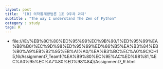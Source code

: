 ```yaml
---
layout: post
title:  "[R] 의학통계방법론 1조 9주차 과제"
subtitle : "The way I understand The Zen of Python"
category : study
tags: R
---
```


- file:///E:/%EB%8C%80%ED%95%99%EC%9B%90/1%ED%95%99%EA%B8%B0/%EC%9D%98%ED%95%99%ED%86%B5%EA%B3%84%EB%B0%A9%EB%B2%95%EB%A1%A0/%EA%B3%BC%EC%A0%9C/CH15,16/Assignment7_Team1(%EA%B9%80%EC%9E%AC%ED%98%81,%EC%A0%95%EC%A7%80%ED%98%84)/Assignment7_R.html



